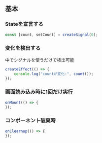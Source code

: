 ## 基本

### Stateを宣言する

```js
const [count, setCount] = createSignal(0);
```

### 変化を検出する

中でシグナルを使うだけで検出可能

```js
createEffect(() => {
    console.log("countが変化:", count());
});
```

### 画面読み込み時に1回だけ実行

```js
onMount(() => {
});
```

### コンポーネント破棄時

```js
onClearnup(() => {
});
```